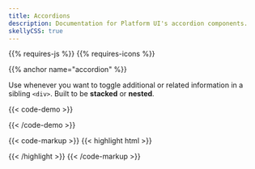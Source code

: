 ```yaml
---
title: Accordions
description: Documentation for Platform UI's accordion components.
skellyCSS: true
---
```


{{% requires-js %}} {{% requires-icons %}}

{{% anchor name="accordion" %}}

Use whenever you want to toggle additional or related information in a sibling `<div>`. Built to be **stacked** or **nested**. 

{{< code-demo >}}
<div class="accordion">
  <a href="#" aria-label="Demo Accordion" class="accordion__header px-3 py-3 flex--justify-between flex--align-center">
    <span class="skeleton skeleton--sm mb-0 mr-2" data-color="var(--light)" role="presentation"></span>
    <i class="pi-angle-down accordion__icon text--med-blue"></i>
  </a>
  <div class="accordion__content px-3 py-3">
    <p class="skeleton" data-lines="6" role="presentation"></p>
  </div>
</div>
{{< /code-demo >}}

{{< code-markup >}}
{{< highlight html >}}
<div class="accordion">
  <a href="#" class="accordion__header">
    <!-- Accordion header goes here! -->
  </a>
  <div class="accordion__content">
    <!-- Accordion content goes here! -->
  </div>
</div>
{{< /highlight >}} 
{{< /code-markup >}}
